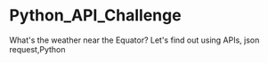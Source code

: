 # Python_API_Challenge
What's the weather near the Equator?  Let's find out using APIs, json request,Python
